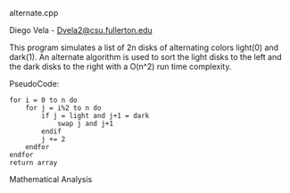 alternate.cpp

Diego Vela - Dvela2@csu.fullerton.edu

This program simulates a list of 2n disks of alternating colors light(0) and dark(1).
An alternate algorithm is used to sort the light disks to the left and the dark disks to the right with
a O(n^2) run time complexity.

PseudoCode:
    
    for i = 0 to n do 
        for j = i%2 to n do
            if j = light and j+1 = dark
                swap j and j+1
            endif
            j += 2
        endfor
    endfor
    return array

Mathematical Analysis
